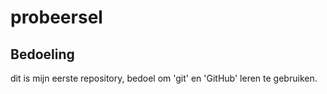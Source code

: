 # probeersel

## Bedoeling
dit is mijn eerste repository, bedoel om 'git' en 'GitHub' leren te gebruiken. 
